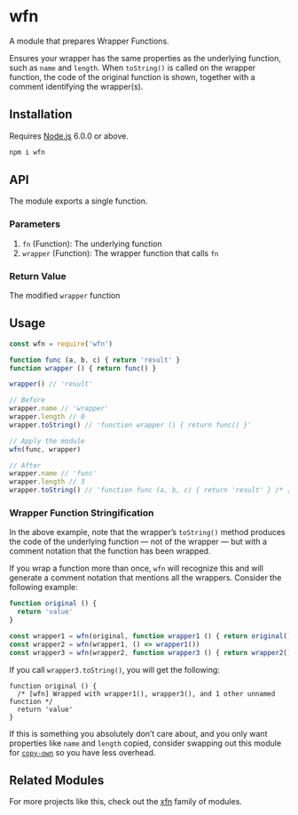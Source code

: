 # wfn

A module that prepares Wrapper Functions.

Ensures your wrapper has the same properties as the underlying function, such as `name` and `length`. When `toString()` is called on the wrapper function, the code of the original function is shown, together with a comment identifying the wrapper(s).

## Installation

Requires [Node.js](https://nodejs.org/) 6.0.0 or above.

```bash
npm i wfn
```

## API

The module exports a single function.

### Parameters

1. `fn` (Function): The underlying function
2. `wrapper` (Function): The wrapper function that calls `fn`

### Return Value

The modified `wrapper` function

## Usage

```javascript
const wfn = require('wfn')

function func (a, b, c) { return 'result' }
function wrapper () { return func() }

wrapper() // 'result'

// Before
wrapper.name // 'wrapper'
wrapper.length // 0
wrapper.toString() // 'function wrapper () { return func() }'

// Apply the module
wfn(func, wrapper)

// After
wrapper.name // 'func'
wrapper.length // 3
wrapper.toString() // 'function func (a, b, c) { return 'result' } /* [wfn] Wrapped with wrapper() */'
```

### Wrapper Function Stringification

In the above example, note that the wrapper’s `toString()` method produces the code of the underlying function — not of the wrapper — but with a comment notation that the function has been wrapped.

If you wrap a function more than once, `wfn` will recognize this and will generate a comment notation that mentions all the wrappers. Consider the following example:

```javascript
function original () {
  return 'value'
}

const wrapper1 = wfn(original, function wrapper1 () { return original() })
const wrapper2 = wfn(wrapper1, () => wrapper1())
const wrapper3 = wfn(wrapper2, function wrapper3 () { return wrapper2() })
```

If you call `wrapper3.toString()`, you will get the following:

```
function original () {
  /* [wfn] Wrapped with wrapper1(), wrapper3(), and 1 other unnamed function */
  return 'value'
}
```

If this is something you absolutely don’t care about, and you only want properties like `name` and `length` copied, consider swapping out this module for [`copy-own`](https://github.com/lamansky/copy-own) so you have less overhead.

## Related Modules

For more projects like this, check out the [xfn](https://github.com/lamansky/xfn) family of modules.
